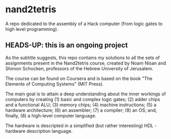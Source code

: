 # nand2tetris
A repo dedicated to the assembly of a Hack computer (from logic gates to high level programming).

## HEADS-UP: this is an ongoing project

As the subtitle suggests, this repo contains my solutions to all the sets of assignments present in the Nand2tetris course, created by Noam Nisan and Shimon Schocken, professors of the Hebrew University of Jerusalem. 

The course can be found on Coursera and is based on the book "The Elements of Computing Systems" (MIT Press).

The main goal is to attain a deep understanding about the inner workings of computers by creating (1) basic and complex logic gates; (2) adder chips and a functional ALU; (3) memory chips; (4) machine instructions; (5) a hardware architecture; (6) an assembler; (7) a compiler; (8) an OS; and, finally, (8) a high-level computer language.

The hardware is descripted in a simplified (but rather interesting) HDL - hardware description language.









